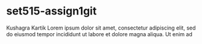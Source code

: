 # set515-assign1git
Kushagra Kartik
Lorem ipsum dolor sit amet, consectetur adipiscing elit, sed do eiusmod tempor incididunt ut labore et dolore magna aliqua. Ut enim ad